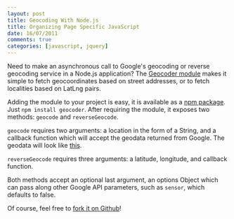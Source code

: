 ```yaml
---
layout: post
title: Geocoding With Node.js
title: Organizing Page Specific JavaScript
date: 16/07/2011
comments: true
categories: [javascript, jquery]
---
```

Need to make an asynchronous call to Google's geocoding or reverse geocoding service in a Node.js application?  The [Geocoder module](https://github.com/wyattdanger/geocoder) makes it simple to fetch geocoordinates based on street addresses, or to fetch localities based on LatLng pairs. 

<!-- more -->

Adding the module to your project is easy, it is available as a [npm package](http://search.npmjs.org/#/geocoder). Just `npm install geocoder`. After requiring the module, it exposes two methods: `geocode` and `reverseGeocode`. 

`geocode` requires two arguments: a location in the form of a String, and a callback function which will accept the geodata returned from Google. The geodata will look like [this](http://code.google.com/apis/maps/documentation/geocoding/#JSON).

`reverseGeocode` requires three arguments: a latitude, longitude, and callback function.

Both methods accept an optional last argument, an options Object which can pass along other Google API parameters, such as `sensor`, which defaults to false.

<script src="https://gist.github.com/1086532.js" > </script>

Of course, feel free to [fork it on Github](https://github.com/wyattdanger/geocoder)!
